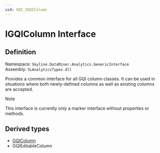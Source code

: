 ```yaml
---
uid: GQI_IGQIColumn
---
```


# IGQIColumn Interface

## Definition

Namespace: `Skyline.DataMiner.Analytics.GenericInterface`  
Assembly: `SLAnalyticsTypes.dll`

Provides a common interface for all GQI column classes. It can be used in situations where both newly-defined columns as well as existing columns are accepted.

> [!NOTE]
> This interface is currently only a marker interface without properties or methods.

## Derived types

- [GQIColumn](xref:GQI_GQIColumn)
- GQIEditableColumn
